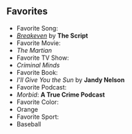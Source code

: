 ## Favorites

* Favorite Song:
 * [_Breakeven_](https://youtu.be/MzCLLHscMOw) by **The Script**
* Favorite Movie:
 * _The Martian_
* Favorite TV Show:
 * _Criminal Minds_
* Favorite Book:
 * _I'll Give You the Sun_ by **Jandy Nelson**
* Favorite Podcast:
 * _Morbid_: **A True Crime Podcast**
* Favorite Color:
 * Orange
* Favorite Sport:
 * Baseball
